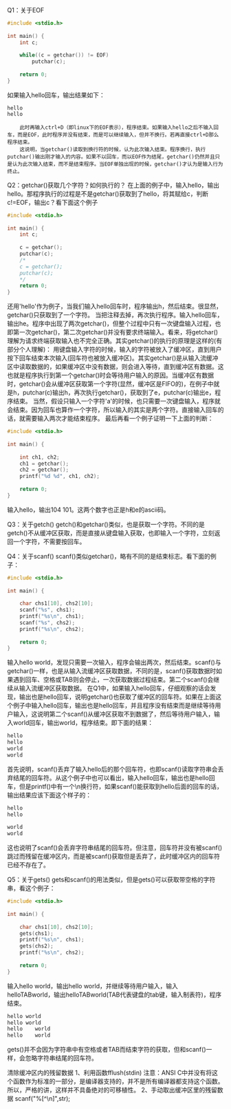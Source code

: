 



Q1：关于EOF 
```c
#include <stdio.h>  
  
int main() {  
    int c;  
  
    while((c = getchar()) != EOF)  
        putchar(c);  
  
    return 0;  
}  
```
如果输入hello回车，输出结果如下： 
```
hello  
hello  
```
        此时再输入ctrl+D（即linux下的EOF表示），程序结束。如果输入hello之后不输入回车，而是EOF，此时程序并没有结束，而是可以继续输入，但并不换行。若再直接ctrl+D那么程序结束。 
        这说明，当getchar()读取到换行符的时候，认为此次输入结束。程序换行，执行putchar()输出刚才输入的内容。如果不以回车，而以EOF作为结尾，getchar()仍然并且只是认为此次输入结束，而不是结束程序。当EOF单独出现的时候，getchar()才认为是输入行为终止。 

Q2：getchar()获取几个字符？如何执行的？ 
在上面的例子中，输入hello，输出hello。那程序执行的过程是不是getchar()获取到了hello，将其赋给c，判断c!=EOF，输出c？看下面这个例子 
```c
#include <stdio.h>  
  
int main() {  
    int c;  
  
    c = getchar();  
    putchar(c);  
    /* 
    c = getchar(); 
    putchar(c); 
    */  
    return 0;  
}  
```
还用'hello'作为例子，当我们输入hello回车时，程序输出h，然后结束。很显然，getchar()只获取到了一个字符。 
当把注释去掉，再次执行程序。输入hello回车，输出he。程序中出现了两次getchar()，但整个过程中只有一次键盘输入过程，也即第一次getchar()，第二次getchar()并没有要求终端输入。看来，将getchar()理解为请求终端获取输入也不完全正确。其实getchar()的执行的原理是这样的(有部分个人理解)： 
用键盘输入字符的时候，输入的字符被放入了缓冲区，直到用户按下回车结束本次输入(回车符也被放入缓冲区)。其实getchar()是从输入流缓冲区中读取数据的，如果缓冲区中没有数据，则会进入等待，直到缓冲区有数据。这也就是程序执行到第一个getchar()时会等待用户输入的原因。当缓冲区有数据时，getchar()会从缓冲区获取第一个字符(显然，缓冲区是FIFO的)，在例子中就是h，putchar(c)输出h，再次执行getchar()，获取到了e，putchar(c)输出e，程序结束。 
当然，假设只输入一个字符'a'的时候，也只需要一次键盘输入，程序就会结束。因为回车也算作一个字符，所以输入的其实是两个字符。直接输入回车的话，就需要输入两次才能结束程序。 
最后再看一个例子证明一下上面的判断： 
```c
#include <stdio.h>  
  
int main() {  
  
    int ch1, ch2;  
    ch1 = getchar();  
    ch2 = getchar();  
    printf("%d %d", ch1, ch2);  
  
    return 0;  
}  
```
输入hello，输出104 101。这两个数字也正是h和e的ascii码。 

Q3：关于getch() 
getch()和getchar()类似，也是获取一个字符。不同的是getch()不从缓冲区获取，而是直接从键盘输入获取，也即输入一个字符，立刻返回一个字符，不需要按回车。 

Q4：关于scanf() 
scanf()类似getchar()，略有不同的是结束标志。看下面的例子： 
```c
#include <stdio.h>  
  
int main() {  
  
    char chs1[10], chs2[10];  
    scanf("%s", chs1);  
    printf("%s\n", chs1);  
    scanf("%s", chs2);  
    printf("%s\n", chs2);  
      
    return 0;  
}  
```
输入hello world，发现只需要一次输入，程序会输出两次，然后结束。scanf()与getchar()一样，也是从输入流缓冲区获取数据，不同的是，scanf()获取数据时如果遇到回车、空格或TAB则会停止，一次获取数据过程结束。第二个scanf()会继续从输入流缓冲区获取数据。 
在Q1中，如果输入hello回车，仔细观察的话会发现，输出也是hello回车，说明getchar()也获取了缓冲区的回车符。如果在上面这个例子中输入hello回车，输出也是hello回车，并且程序没有结束而是继续等待用户输入，这说明第二个scanf()从缓冲区获取不到数据了，然后等待用户输入，输入world回车，输出world，程序结束。即下面的结果： 
```c
hello  
hello  
world  
world  
```
首先说明，scanf()丢弃了输入hello后的那个回车符，也即scanf()读取字符串会丢弃结尾的回车符。从这个例子中也可以看出，输入hello回车，输出也是hello回车，但是printf()中有一个\n换行符，如果scanf()能获取到hello后面的回车的话，输出结果应该下面这个样子的： 
```c
hello  
hello  
  
world  
world  
```
这也说明了scanf()会丢弃字符串结尾的回车符。但注意，回车符并没有被scanf()跳过而残留在缓冲区内，而是被scanf()获取但是丢弃了，此时缓冲区内的回车符已经不存在了。 

Q5：关于gets() 
gets和scanf()的用法类似，但是gets()可以获取带空格的字符串，看这个例子： 
```c
#include <stdio.h>  
  
int main() {  
  
    char chs1[10], chs2[10];  
    gets(chs1);  
    printf("%s\n", chs1);  
    gets(chs2);  
    printf("%s\n", chs2);  
      
    return 0;  
}  
```
输入hello world，输出hello world，并继续等待用户输入，输入helloTABworld，输出helloTABworld(TAB代表键盘的tab键，输入制表符)，程序结束。 
```c
hello world  
hello world  
hello    world  
hello    world  
```
gets()并不会因为字符串中有空格或者TAB而结束字符的获取，但和scanf()一样，会忽略字符串结尾的回车符。 

清除缓冲区内的残留数据 
    1、利用函数fflush(stdin) 
    注意：ANSI C中并没有将这个函数作为标准的一部分，是编译器支持的，并不是所有编译器都支持这个函数。所以，严格的讲，这样并不具备绝对的可移植性。 
    2、手动取出缓冲区里的残留数据 
    scanf("%[^\n]",str);